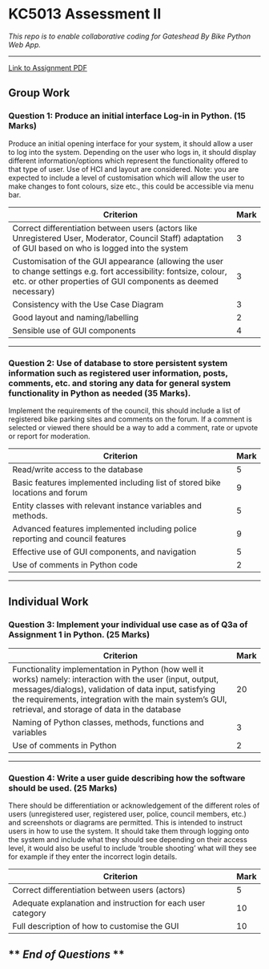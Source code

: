 # KC5013 Assessment II
_This repo is to enable collaborative coding for Gateshead By Bike Python Web App._
***
[Link to Assignment PDF](https://livenorthumbriaac-my.sharepoint.com/:b:/g/personal/w22048419_northumbria_ac_uk/ESzDXn3xTwtNrN6vR6X3SJYBqKMFbeBoKW4EESmId6kCkw?e=dZaQak)

## Group Work
### Question 1: Produce an initial interface Log-in in Python. (15 Marks)

Produce an initial opening interface for your system, it should allow a user to log into the system. Depending on the user who logs in, it should display different information/options which represent the functionality offered to that type of user. Use of HCI and layout are considered. Note: you are expected to include a level of customisation which will allow the user to make changes to font colours, size etc., this could be accessible via menu bar.

| Criterion                                                                                                                                                                            | Mark |
|--------------------------------------------------------------------------------------------------------------------------------------------------------------------------------------|------|
| Correct differentiation between users (actors like Unregistered User, Moderator, Council Staff) adaptation of GUI based on who is logged into the system                             | 3    |
| Customisation of the GUI appearance (allowing the user to change settings e.g. fort accessibility: fontsize, colour, etc. or other properties of GUI components as deemed necessary) | 3    |
| Consistency with the Use Case Diagram                                                                                                                                                | 3    |
| Good layout and naming/labelling                                                                                                                                                     | 2    |
| Sensible use of GUI components                                                                                                                                                       | 4    |

---

### Question 2: Use of database to store persistent system information such as registered user information, posts, comments, etc. and storing any data for general system functionality in Python as needed (35 Marks).

Implement the requirements of the council, this should include a list of registered bike parking sites and comments on the forum. If a comment is selected or viewed there should be a way to add a comment, rate or upvote or report for moderation.

| Criterion                                                                     | Mark |
|-------------------------------------------------------------------------------|------|
| Read/write access to the database                                             | 5    |
| Basic features implemented including list of stored bike locations and forum  | 9    |
| Entity classes with relevant instance variables and methods.                  | 5    |
| Advanced features implemented including police reporting and council features | 9    |
| Effective use of GUI components, and navigation                               | 5    |
| Use of comments in Python code                                                | 2    |

---

## Individual Work

### Question 3: Implement your individual use case as of Q3a of Assignment 1 in Python. (25 Marks)

| Criterion                                                                                                                                                                                                                                                                     | Mark |
|-------------------------------------------------------------------------------------------------------------------------------------------------------------------------------------------------------------------------------------------------------------------------------|------|
| Functionality implementation in Python (how well it works) namely: interaction with the user (input, output, messages/dialogs), validation of data input, satisfying the requirements, integration with the main system’s GUI, retrieval, and storage of data in the database | 20   |
| Naming of Python classes, methods, functions and variables                                                                                                                                                                                                                    | 3    |
| Use of comments in Python                                                                                                                                                                                                                                                     | 2    |

---

### Question 4: Write a user guide describing how the software should be used. (25 Marks)

There should be differentiation or acknowledgement of the different roles of users (unregistered user, registered user, police, council members, etc.) and screenshots or diagrams are permitted.
This is intended to instruct users in how to use the system. It should take them through logging onto the system and include what they should see depending on their access level, it would also be useful to include ‘trouble shooting’ what will they see for example if they enter the incorrect login details.

| Criterion                                                   | Mark |
|-------------------------------------------------------------|------|
| Correct differentiation between users (actors)              | 5    |
| Adequate explanation and instruction for each user category | 10   |
| Full description of how to customise the GUI                | 10   |

** _End of Questions_ **
---
